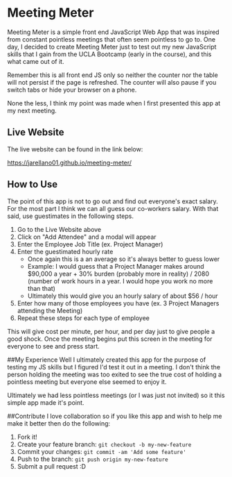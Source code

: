 # Meeting Meter
Meeting Meter is a simple front end JavaScript Web App that was inspired from constant pointless meetings that often seem pointless to go to. 
One day, I decided to create Meeting Meter just to test out my new JavaScript skills that I gain from the UCLA Bootcamp (early in the course), and this what came out of it.

Remember this is all front end JS only so neither the counter nor the table will not persist if the page is refreshed. The counter will also pause if you switch tabs or hide your browser on a phone. 

None the less, I think my point was made when I first presented this app at my next meeting.

## Live Website
The live website can be found in the link below:

https://jarellano01.github.io/meeting-meter/

## How to Use
The point of this app is not to go out and find out everyone's exact salary. For the most part I think we can all guess our co-workers salary. 
With that said, use guestimates in the following steps.

1. Go to the Live Website above
2. Click on "Add Attendee" and a modal will appear
3. Enter the Employee Job Title (ex. Project Manager)
4. Enter the guestimated hourly rate
   - Once again this is a an average so it's always better to guess lower
   - Example: I would guess that a Project Manager makes around $90,000 a year + 30% burden (probably more in reality) / 2080 (number of work hours in a year. I would hope you work no more than that)
   - Ultimately this would give you an hourly salary of about $56 / hour
5. Enter how many of those employees you have (ex. 3 Project Managers attending the Meeting)
6. Repeat these steps for each type of employee

This will give cost per minute, per hour, and per day just to give people a good shock.
Once the meeting begins put this screen in the meeting for everyone to see and press start. 

##My Experience
Well I ultimately created this app for the purpose of testing my JS skills but I figured I'd test it out in a meeting. I don't think the person holding the meeting was too exited to see the true cost of holding a pointless meeting but everyone else seemed to enjoy it. 

Ultimately we had less pointless meetings (or I was just not invited) so it this simple app made it's point.

##Contribute 
I love collaboration so if you like this app and wish to help me make it better then do the following: 

1. Fork it!
2. Create your feature branch: `git checkout -b my-new-feature`
3. Commit your changes: `git commit -am 'Add some feature'`
4. Push to the branch: `git push origin my-new-feature`
5. Submit a pull request :D
